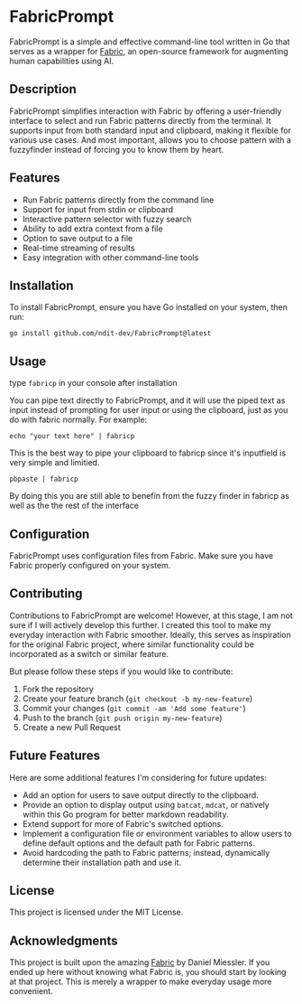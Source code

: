# FabricPrompt

FabricPrompt is a simple and effective command-line tool written in Go that serves as a wrapper for [Fabric](https://github.com/danielmiessler/fabric), an open-source framework for augmenting human capabilities using AI.

## Description

FabricPrompt simplifies interaction with Fabric by offering a user-friendly interface to select and run Fabric patterns directly from the terminal. It supports input from both standard input and clipboard, making it flexible for various use cases. And most important, allows you to choose pattern with a fuzzyfinder instead of forcing you to know them by heart.

## Features

- Run Fabric patterns directly from the command line
- Support for input from stdin or clipboard
- Interactive pattern selector with fuzzy search
- Ability to add extra context from a file
- Option to save output to a file
- Real-time streaming of results
- Easy integration with other command-line tools

## Installation

To install FabricPrompt, ensure you have Go installed on your system, then run:
```
go install github.com/ndit-dev/FabricPrompt@latest

```

## Usage

type `fabricp` in your console after installation
<placehold for video or gif>

You can pipe text directly to FabricPrompt, and it will use the piped text as input instead of prompting for user input or using the clipboard, just as you do with fabric normally. For example:
```
echo "your text here" | fabricp
```

This is the best way to pipe your clipboard to fabricp since it's inputfield is very simple and limitied. 
```
pbpaste | fabricp
```
By doing this you are still able to benefin from the fuzzy finder in fabricp as well as the the rest of the interface

## Configuration

FabricPrompt uses configuration files from Fabric. Make sure you have Fabric properly configured on your system.

## Contributing

Contributions to FabricPrompt are welcome! However, at this stage, I am not sure if I will actively develop this further. I created this tool to make my everyday interaction with Fabric smoother. Ideally, this serves as inspiration for the original Fabric project, where similar functionality could be incorporated as a switch or similar feature.

But please follow these steps if you would like to contribute:

1. Fork the repository
2. Create your feature branch (`git checkout -b my-new-feature`)
3. Commit your changes (`git commit -am 'Add some feature'`)
4. Push to the branch (`git push origin my-new-feature`)
5. Create a new Pull Request

## Future Features

Here are some additional features I'm considering for future updates:

- Add an option for users to save output directly to the clipboard.
- Provide an option to display output using `batcat`, `mdcat`, or natively within this Go program for better markdown readability.
- Extend support for more of Fabric's switched options.
- Implement a configuration file or environment variables to allow users to define default options and the default path for Fabric patterns.
- Avoid hardcoding the path to Fabric patterns; instead, dynamically determine their installation path and use it.

## License

This project is licensed under the MIT License.

## Acknowledgments

This project is built upon the amazing [Fabric](https://github.com/danielmiessler/fabric) by Daniel Miessler. If you ended up here without knowing what Fabric is, you should start by looking at that project. This is merely a wrapper to make everyday usage more convenient.